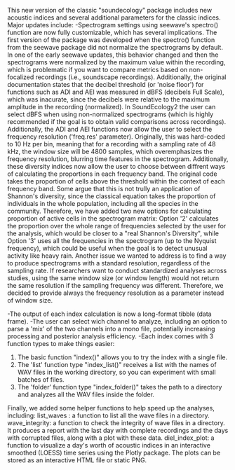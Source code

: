 This new version of the classic "soundecology" package includes new acoustic indices and several additional parameters for the classic indices. 
Major updates include:
-Spectrogram settings using seewave's spectro() function are now fully customizable, which has several implications. 
The first version of the package was developed when the spectro() function from the seewave package did not normalize the spectrograms by default.
In one of the early seewave updates, this behavior changed and then the spectrograms were normalized by the maximum value within the recording, which 
is problematic if you want to compare metrics based on non-focalized recordings (i.e., soundscape recordings). Additionally, the original documentation 
states that the decibel threshold (or 'noise floor') for functions such as ADI and AEI was measured in dBFS (decibels Full Scale), which was inacurate, since 
the decibels were relative to the maximum amplitude in the recording (normalized). In SoundEcology2 the user can select dBFS when using non-normalized spectrograms 
(which is highly recommended if the goal is to obtain valid comparisons across recordings). 
Additionally, the ADI and AEI functions now allow the user to select the frequency resolution ('freq.res' parameter). Originally, this was hard-coded to 10 Hz per bin, meaning that for a recording with a sampling rate of 48 kHz, the
window size will be 4800 samples, which overemphasizes the frequency resolution, blurring time features in the spectrogram. Additionally, these diversity indices now
allow the user to choose between diffrent ways of calculating the proportions in each frequency band. The original code takes the proportion of cells above the threshold
within the context of each frequency band. Some argue that this is not trully an application of Shannon's diversity, since the classical equation takes the proportion
of individuals in the whole population, including all the species in the community. Therefore, we have added two new options for calculating proportion of active cells 
in the spectrogram matrix: Option '2' calculates the proportion over the whole range of frequencies selected by the user for the analysis, which would be closer to a 
"real Shannon's Diversity", while Option '3' uses all the frequencies in the spectrogram (up to the Nyquist frequency), which could be useful when the goal is to detect
unusual activity like heavy rain. Another issue we wanted to address is to find a way to produce spectrograms with a standard resolution, regardless of the sampling rate. 
If researchers want to conduct standardized analyses across studies, using the same window size (or window length) would not return the same resolution if the sampling 
frequency was different. Therefore, we decided to provide always the frequency resolution as a parameter instead of window size. 

-The output of each index calculation is now a  long-format tibble (data frame).
-The user can select wich channel to analyze, including an option to parse a 'mix' of the two channels into a mono file, potentially increasing processing and posterior analysis efficiency. 
-Each index comes with 3 function types to make things easier:
1) The basic function "index()" allows you to try the index with a single file. 
2) The 'list' function type "index_list()" receives a list with the names of WAV files in the working directory, so you can experiment with small batches of files. 
3) The 'folder' function type "index_folder()" takes the path to a directory and analyzes all the WAV files inside the folder. 

Finally, we added some helper functions to help speed up the analyses, including:
list_waves : a function to list all the wave files in a directory.
wave_integrity: a function to check the integrity of wave files in a directory. It produces a report with the last day with complete recordings and the days with corrupted files, along with a plot with these data.
diel_index_plot: a function to visualize a day's worth of acoustic indices in an interactive smoothed (LOESS) time series using the Plotly package. The plots can be stored as an interactive HTML file or static PNG.
